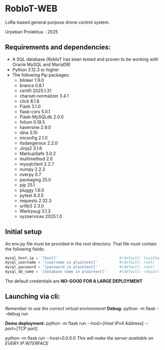 # RobIoT-WEB
LoRa-based general purpose drone control system.

Urpekari Proiektua - 2025

## Requirements and dependencies:
- A SQL database (RobIoT has been tested and proven to be working with Oracle MySQL and MariaDB)
- Python 3.12.3 or higher
- The following Pip packages:
  - blinker            1.9.0
  - branca             0.8.1
  - certifi            2025.1.31
  - charset-normalizer 3.4.1
  - click              8.1.8
  - Flask              3.1.0
  - flask-cors         5.0.1
  - Flask-MySQLdb      2.0.0
  - folium             0.19.5
  - haversine          2.9.0
  - idna               3.10
  - iniconfig          2.1.0
  - itsdangerous       2.2.0
  - Jinja2             3.1.6
  - MarkupSafe         3.0.2
  - multimethod        2.0
  - mysqlclient        2.2.7
  - numpy              2.2.3
  - overpy             0.7
  - packaging          25.0
  - pip                25.1
  - pluggy             1.6.0
  - pytest             8.3.5
  - requests           2.32.3
  - urllib3            2.3.0
  - Werkzeug           3.1.3
  - xyzservices        2025.1.0

## Initial setup
An env.py file must be provided in the root directory.
That file must contain the following fields:
```py
mysql_host_ip = '[host]'                            #(default: localhost)
mysql_username = '[username in plaintext]'          #(default: root)
mysql_password = '[password in plaintext]'          #(default: root)
mysql_db_name = '[database name in plaintext]'      #(default: robiot)
```
The default credentials are **NO-GOOD FOR A LARGE DEPLOYMENT**

## Launching via cli:
*Remember to use the correct virtual environment!*
**Debug:**
python -m flask --debug run

**Demo deployment:**
python -m flask run --host=[Host IPv4 Address] --port=[TCP port]

python -m flask run --host=0.0.0.0 *This will make the server available on EVERY IP INTERFACE*
